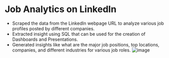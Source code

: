 # Job Analytics on LinkedIn
- Scraped the data from the LinkedIn webpage URL to analyze various job profiles posted by different companies.
- Extracted insight using SQL that can be used for the creation of Dashboards and Presentations.
- Generated insights like what are the major job positions, top locations, companies, and different industries for various job roles.
![image](https://user-images.githubusercontent.com/117764968/211830853-ed8222ce-e8a1-4d5f-9157-e6e7f77e8c9d.png)
